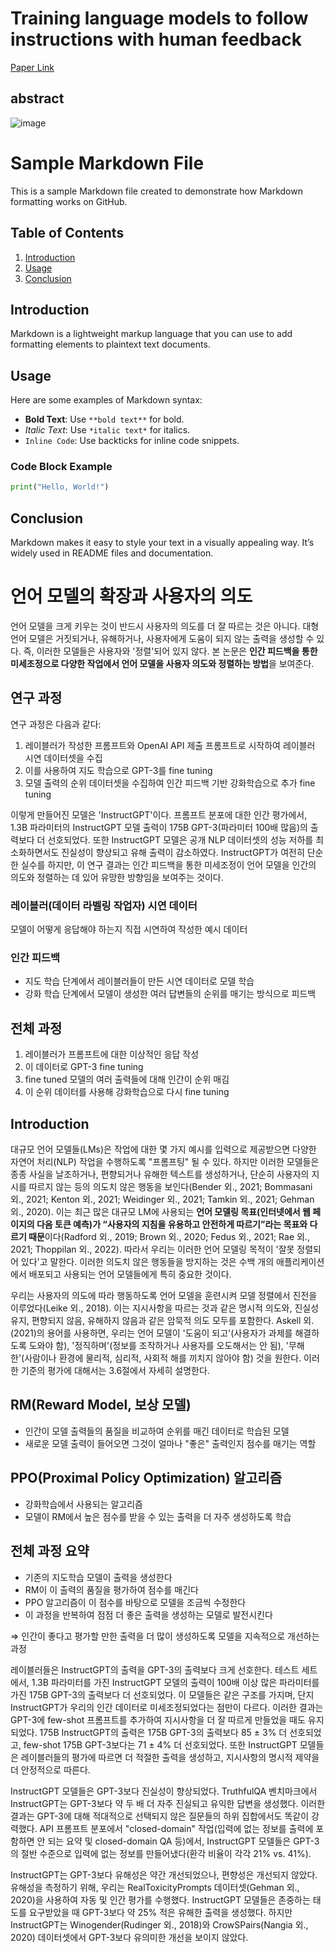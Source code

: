 # Training language models to follow instructions with human feedback

[Paper Link](https://arxiv.org/abs/2203.02155)

## abstract
![image](https://github.com/user-attachments/assets/53f79251-f5db-42c6-9eb6-7c9a6eb4532e)


# Sample Markdown File

This is a sample Markdown file created to demonstrate how Markdown formatting works on GitHub.

## Table of Contents
1. [Introduction](#introduction)
2. [Usage](#usage)
3. [Conclusion](#conclusion)

## Introduction
Markdown is a lightweight markup language that you can use to add formatting elements to plaintext text documents. 

## Usage
Here are some examples of Markdown syntax:
- **Bold Text**: Use `**bold text**` for bold.
- *Italic Text*: Use `*italic text*` for italics.
- `Inline Code`: Use backticks for inline code snippets.

### Code Block Example
```python
print("Hello, World!")
```

## Conclusion
Markdown makes it easy to style your text in a visually appealing way. It’s widely used in README files and documentation.




# 언어 모델의 확장과 사용자의 의도

언어 모델을 크게 키우는 것이 반드시 사용자의 의도를 더 잘 따르는 것은 아니다. 대형 언어 모델은 거짓되거나, 유해하거나, 사용자에게 도움이 되지 않는 출력을 생성할 수 있다. 즉, 이러한 모델들은 사용자와 '정렬'되어 있지 않다. 본 논문은 **인간 피드백을 통한 미세조정으로 다양한 작업에서 언어 모델을 사용자 의도와 정렬하는 방법**을 보여준다.

## 연구 과정

연구 과정은 다음과 같다:

1. 레이블러가 작성한 프롬프트와 OpenAI API 제출 프롬프트로 시작하여 레이블러 시연 데이터셋을 수집
2. 이를 사용하여 지도 학습으로 GPT-3를 fine tuning
3. 모델 출력의 순위 데이터셋을 수집하여 인간 피드백 기반 강화학습으로 추가 fine tuning

이렇게 만들어진 모델은 'InstructGPT'이다. 프롬프트 분포에 대한 인간 평가에서, 1.3B 파라미터의 InstructGPT 모델 출력이 175B GPT-3(파라미터 100배 많음)의 출력보다 더 선호되었다. 또한 InstructGPT 모델은 공개 NLP 데이터셋의 성능 저하를 최소화하면서도 진실성이 향상되고 유해 출력이 감소하였다. InstructGPT가 여전히 단순한 실수를 하지만, 이 연구 결과는 인간 피드백을 통한 미세조정이 언어 모델을 인간의 의도와 정렬하는 데 있어 유망한 방향임을 보여주는 것이다.

### 레이블러(데이터 라벨링 작업자) 시연 데이터
모델이 어떻게 응답해야 하는지 직접 시연하여 작성한 예시 데이터

### 인간 피드백
- 지도 학습 단계에서 레이블러들이 만든 시연 데이터로 모델 학습
- 강화 학습 단계에서 모델이 생성한 여러 답변들의 순위를 매기는 방식으로 피드백

## 전체 과정

1. 레이블러가 프롬프트에 대한 이상적인 응답 작성
2. 이 데이터로 GPT-3 fine tuning
3. fine tuned 모델의 여러 출력들에 대해 인간이 순위 매김
4. 이 순위 데이터를 사용해 강화학습으로 다시 fine tuning

## Introduction

대규모 언어 모델들(LMs)은 작업에 대한 몇 가지 예시를 입력으로 제공받으면 다양한 자연어 처리(NLP) 작업을 수행하도록 "프롬프팅" 될 수 있다. 하지만 이러한 모델들은 종종 사실을 날조하거나, 편향되거나 유해한 텍스트를 생성하거나, 단순히 사용자의 지시를 따르지 않는 등의 의도치 않은 행동을 보인다(Bender 외., 2021; Bommasani 외., 2021; Kenton 외., 2021; Weidinger 외., 2021; Tamkin 외., 2021; Gehman 외., 2020). 이는 최근 많은 대규모 LM에 사용되는 **언어 모델링 목표(인터넷에서 웹 페이지의 다음 토큰 예측)가 “사용자의 지침을 유용하고 안전하게 따르기”라는 목표와 다르기 때문**이다(Radford 외., 2019; Brown 외., 2020; Fedus 외., 2021; Rae 외., 2021; Thoppilan 외., 2022). 따라서 우리는 이러한 언어 모델링 목적이 '잘못 정렬되어 있다'고 말한다. 이러한 의도치 않은 행동들을 방지하는 것은 수백 개의 애플리케이션에서 배포되고 사용되는 언어 모델들에게 특히 중요한 것이다.

우리는 사용자의 의도에 따라 행동하도록 언어 모델을 훈련시켜 모델 정렬에서 진전을 이루었다(Leike 외., 2018). 이는 지시사항을 따르는 것과 같은 명시적 의도와, 진실성 유지, 편향되지 않음, 유해하지 않음과 같은 암묵적 의도 모두를 포함한다. Askell 외.(2021)의 용어를 사용하면, 우리는 언어 모델이 '도움이 되고'(사용자가 과제를 해결하도록 도와야 함), '정직하며'(정보를 조작하거나 사용자를 오도해서는 안 됨), '무해한'(사람이나 환경에 물리적, 심리적, 사회적 해를 끼치지 않아야 함) 것을 원한다. 이러한 기준의 평가에 대해서는 3.6절에서 자세히 설명한다.

## RM(Reward Model, 보상 모델)

- 인간이 모델 출력들의 품질을 비교하여 순위를 매긴 데이터로 학습된 모델
- 새로운 모델 출력이 들어오면 그것이 얼마나 "좋은" 출력인지 점수를 매기는 역할

## PPO(Proximal Policy Optimization) 알고리즘

- 강화학습에서 사용되는 알고리즘
- 모델이 RM에서 높은 점수를 받을 수 있는 출력을 더 자주 생성하도록 학습

## 전체 과정 요약

- 기존의 지도학습 모델이 출력을 생성한다
- RM이 이 출력의 품질을 평가하여 점수를 매긴다
- PPO 알고리즘이 이 점수를 바탕으로 모델을 조금씩 수정한다
- 이 과정을 반복하여 점점 더 좋은 출력을 생성하는 모델로 발전시킨다

⇒ 인간이 좋다고 평가할 만한 출력을 더 많이 생성하도록 모델을 지속적으로 개선하는 과정

레이블러들은 InstructGPT의 출력을 GPT-3의 출력보다 크게 선호한다. 테스트 세트에서, 1.3B 파라미터를 가진 InstructGPT 모델의 출력이 100배 이상 많은 파라미터를 가진 175B GPT-3의 출력보다 더 선호되었다. 이 모델들은 같은 구조를 가지며, 단지 InstructGPT가 우리의 인간 데이터로 미세조정되었다는 점만이 다르다. 이러한 결과는 GPT-3에 few-shot 프롬프트를 추가하여 지시사항을 더 잘 따르게 만들었을 때도 유지되었다. 175B InstructGPT의 출력은 175B GPT-3의 출력보다 85 ± 3% 더 선호되었고, few-shot 175B GPT-3보다는 71 ± 4% 더 선호되었다. 또한 InstructGPT 모델들은 레이블러들의 평가에 따르면 더 적절한 출력을 생성하고, 지시사항의 명시적 제약을 더 안정적으로 따른다.

InstructGPT 모델들은 GPT-3보다 진실성이 향상되었다. TruthfulQA 벤치마크에서 InstructGPT는 GPT-3보다 약 두 배 더 자주 진실되고 유익한 답변을 생성했다. 이러한 결과는 GPT-3에 대해 적대적으로 선택되지 않은 질문들의 하위 집합에서도 똑같이 강력했다. API 프롬프트 분포에서 "closed-domain" 작업(입력에 없는 정보를 출력에 포함하면 안 되는 요약 및 closed-domain QA 등)에서, InstructGPT 모델들은 GPT-3의 절반 수준으로 입력에 없는 정보를 만들어냈다(환각 비율이 각각 21% vs. 41%).

InstructGPT는 GPT-3보다 유해성은 약간 개선되었으나, 편향성은 개선되지 않았다. 유해성을 측정하기 위해, 우리는 RealToxicityPrompts 데이터셋(Gehman 외., 2020)을 사용하여 자동 및 인간 평가를 수행했다. InstructGPT 모델들은 존중하는 태도를 요구받았을 때 GPT-3보다 약 25% 적은 유해한 출력을 생성했다. 하지만 InstructGPT는 Winogender(Rudinger 외., 2018)와 CrowSPairs(Nangia 외., 2020) 데이터셋에서 GPT-3보다 유의미한 개선을 보이지 않았다.
